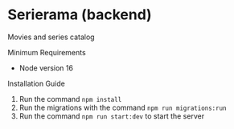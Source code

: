 # Serierama (backend)
Movies and series catalog

Minimum Requirements

- Node version 16

Installation Guide

1. Run the command ```npm install```
2. Run the migrations with the command ```npm run migrations:run```
3. Run the command ```npm run start:dev``` to start the server
